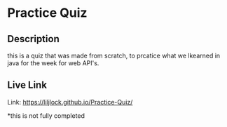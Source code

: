 # Practice Quiz

## Description

this is a quiz that was made from scratch, to prcatice what we lkearned in java for the week for web API's.

## Live Link

Link: https://liljlock.github.io/Practice-Quiz/

*this is not fully completed
